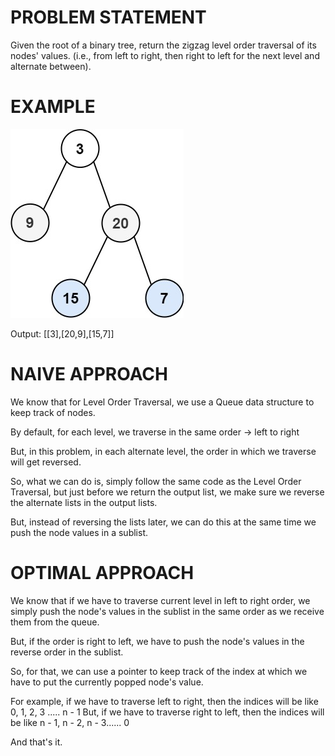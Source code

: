 # PROBLEM STATEMENT

Given the root of a binary tree, return the zigzag level order traversal of its nodes' values. (i.e., from left to right, then right to left for the next level and alternate between).

# EXAMPLE

![alt text](image.png)

Output: [[3],[20,9],[15,7]]

# NAIVE APPROACH

We know that for Level Order Traversal, we use a Queue data structure to keep track of nodes.

By default, for each level, we traverse in the same order -> left to right

But, in this problem, in each alternate level, the order in which we traverse will get reversed.

So, what we can do is, simply follow the same code as the Level Order Traversal, but just before we return the output list, we make sure we reverse the alternate lists in the output lists.

But, instead of reversing the lists later, we can do this at the same time we push the node values in a sublist.

# OPTIMAL APPROACH

We know that if we have to traverse current level in left to right order, we simply push the node's values in the sublist in the same order as we receive them from the queue. 

But, if the order is right to left, we have to push the node's values in the reverse order in the sublist.

So, for that, we can use a pointer to keep track of the index at which we have to put the currently popped node's value.

For example, if we have to traverse left to right, then the indices will be like 0, 1, 2, 3 ..... n - 1
But, if we have to traverse right to left, then the indices will be like n - 1, n - 2, n - 3...... 0

And that's it.
